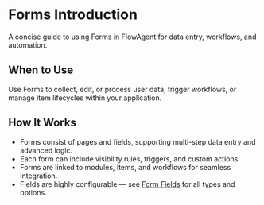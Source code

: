 # Forms Introduction

A concise guide to using Forms in FlowAgent for data entry, workflows, and automation.

## When to Use
Use Forms to collect, edit, or process user data, trigger workflows, or manage item lifecycles within your application.

## How It Works
- Forms consist of pages and fields, supporting multi-step data entry and advanced logic.
- Each form can include visibility rules, triggers, and custom actions.
- Forms are linked to modules, items, and workflows for seamless integration.
- Fields are highly configurable — see [Form Fields](/docs/modules/forms/components/pages/fields/introduction.md) for all types and options.